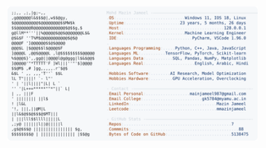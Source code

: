 <picture>
  <source srcset="https://raw.githubusercontent.com/mmazinjameel/mmazinjameel/main/dark_mode.svg?v=1746115972" media="(prefers-color-scheme: dark)">
  <img src="https://raw.githubusercontent.com/mmazinjameel/mmazinjameel/main/light_mode.svg?v=1746115972">
</picture>
